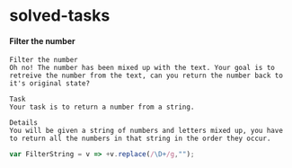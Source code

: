 # solved-tasks
#### Filter the number
     
    Filter the number
    Oh no! The number has been mixed up with the text. Your goal is to retreive the number from the text, can you return the number back to it's original state?
    
    Task
    Your task is to return a number from a string.
    
    Details
    You will be given a string of numbers and letters mixed up, you have to return all the numbers in that string in the order they occur.

```javascript
var FilterString = v => +v.replace(/\D+/g,"");
```
